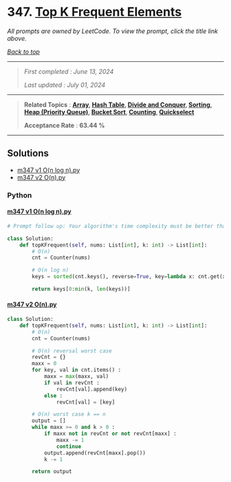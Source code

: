 # 347. [Top K Frequent Elements](<https://leetcode.com/problems/top-k-frequent-elements>)

*All prompts are owned by LeetCode. To view the prompt, click the title link above.*

*[Back to top](<../README.md>)*

------

> *First completed : June 13, 2024*
>
> *Last updated : July 01, 2024*

------

> **Related Topics** : **[Array](<by_topic/Array.md>), [Hash Table](<by_topic/Hash Table.md>), [Divide and Conquer](<by_topic/Divide and Conquer.md>), [Sorting](<by_topic/Sorting.md>), [Heap (Priority Queue)](<by_topic/Heap (Priority Queue).md>), [Bucket Sort](<by_topic/Bucket Sort.md>), [Counting](<by_topic/Counting.md>), [Quickselect](<by_topic/Quickselect.md>)**
>
> **Acceptance Rate** : **63.44 %**

------

## Solutions

- [m347 v1 O(n log n).py](<../my-submissions/m347 v1 O(n log n).py>)
- [m347 v2 O(n).py](<../my-submissions/m347 v2 O(n).py>)
### Python
#### [m347 v1 O(n log n).py](<../my-submissions/m347 v1 O(n log n).py>)
```Python
# Prompt follow up: Your algorithm's time complexity must be better than O(n log n), where n is the array's size.

class Solution:
    def topKFrequent(self, nums: List[int], k: int) -> List[int]:
        # O(n)
        cnt = Counter(nums)

        # O(n log n)
        keys = sorted(cnt.keys(), reverse=True, key=lambda x: cnt.get(x))

        return keys[0:min(k, len(keys))]
```

#### [m347 v2 O(n).py](<../my-submissions/m347 v2 O(n).py>)
```Python
class Solution:
    def topKFrequent(self, nums: List[int], k: int) -> List[int]:
        # O(n)
        cnt = Counter(nums)

        # O(n) reversal worst case
        revCnt = {}
        maxx = 0
        for key, val in cnt.items() :
            maxx = max(maxx, val)
            if val in revCnt :
                revCnt[val].append(key)
            else :
                revCnt[val] = [key]

        # O(n) worst case k == n
        output = []
        while maxx >= 0 and k > 0 :
            if maxx not in revCnt or not revCnt[maxx] :
                maxx -= 1
                continue
            output.append(revCnt[maxx].pop())
            k -= 1

        return output
```

